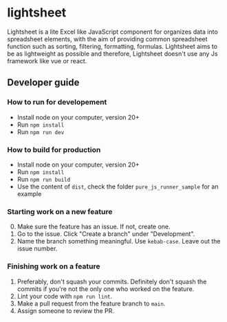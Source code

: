 # lightsheet
Lightsheet is a lite Excel like JavaScript component for organizes data into spreadsheet elements, with the aim of providing common spreadsheet function such as sorting, filtering, formatting, formulas. Lightsheet aims to be as lightweight as possible and therefore, Lightsheet doesn't use any Js framework like vue or react. 

## Developer guide
### How to run for developement

- Install node on your computer, version 20+
- Run `npm install `
- Run `npm run dev `

### How to build for production

- Install node on your computer, version 20+
- Run `npm install `
- Run `npm run build `
- Use the content of `dist`, check the folder `pure_js_runner_sample` for an example

### Starting work on a new feature
0. Make sure the feature has an issue. If not, create one.
1. Go to the issue. Click "Create a branch" under "Development".
2. Name the branch something meaningful. Use `kebab-case`. Leave out the issue number.

### Finishing work on a feature
1. Preferably, don't squash your commits. Definitely don't squash the commits if you're not the only one who worked on the feature.
2. Lint your code with `npm run lint`.
3. Make a pull request from the feature branch to `main`.
4. Assign someone to review the PR.
